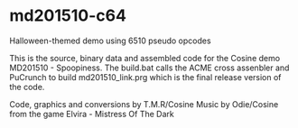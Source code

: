 # md201510-c64
Halloween-themed demo using 6510 pseudo opcodes

This is the source, binary data and assembled code for the Cosine demo MD201510 - Spoopiness. The build.bat calls the ACME cross assenbler and PuCrunch to build md201510_link.prg which is the final release version of the code.

Code, graphics and conversions by T.M.R/Cosine Music by Odie/Cosine from the game Elvira - Mistress Of The Dark
